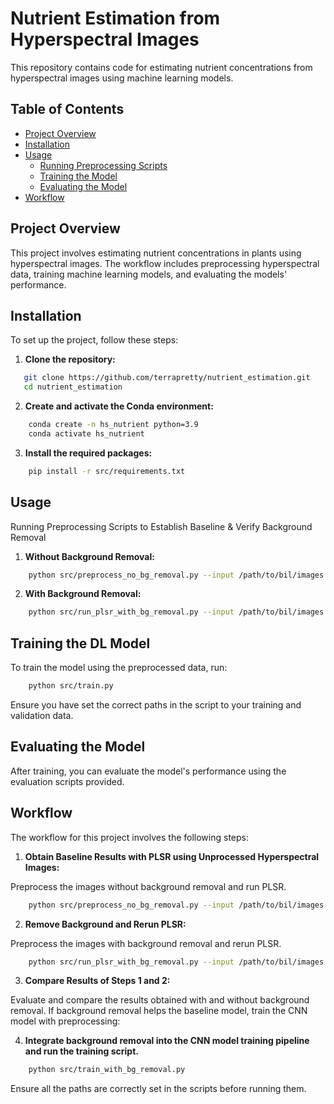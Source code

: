 # Nutrient Estimation from Hyperspectral Images

This repository contains code for estimating nutrient concentrations from hyperspectral images using machine learning models.

## Table of Contents

- [Project Overview](#project-overview)
- [Installation](#installation)
- [Usage](#usage)
  - [Running Preprocessing Scripts](#running-preprocessing-scripts)
  - [Training the Model](#training-the-model)
  - [Evaluating the Model](#evaluating-the-model)
- [Workflow](#workflow)

## Project Overview

This project involves estimating nutrient concentrations in plants using hyperspectral images. The workflow includes preprocessing hyperspectral data, training machine learning models, and evaluating the models' performance.

## Installation

To set up the project, follow these steps:

1. **Clone the repository:**
```sh
   git clone https://github.com/terrapretty/nutrient_estimation.git
   cd nutrient_estimation
```

2. **Create and activate the Conda environment:**
```sh
    conda create -n hs_nutrient python=3.9
    conda activate hs_nutrient
```   
3. **Install the required packages:**
```sh
    pip install -r src/requirements.txt
```
## Usage
Running Preprocessing Scripts to Establish Baseline & Verify Background Removal

1. **Without Background Removal:**
```sh
    python src/preprocess_no_bg_removal.py --input /path/to/bil/images --output /path/to/output --calib /path/to/calibration.csv
```
2. **With Background Removal:**
```sh
    python src/run_plsr_with_bg_removal.py --input /path/to/bil/images --output /path/to/output --calib /path/to/calibration.csv
```
## Training the DL Model

To train the model using the preprocessed data, run:
```sh
    python src/train.py
```
Ensure you have set the correct paths in the script to your training and validation data.

## Evaluating the Model
After training, you can evaluate the model's performance using the evaluation scripts provided.

## Workflow

The workflow for this project involves the following steps:

1. **Obtain Baseline Results with PLSR using Unprocessed Hyperspectral Images:**

Preprocess the images without background removal and run PLSR.
```sh
    python src/preprocess_no_bg_removal.py --input /path/to/bil/images --output /path/to/output --calib /path/to/calibration.csv
```
2. **Remove Background and Rerun PLSR:**

Preprocess the images with background removal and rerun PLSR.
```sh
    python src/run_plsr_with_bg_removal.py --input /path/to/bil/images --output /path/to/output --calib /path/to/calibration.csv
```
3. **Compare Results of Steps 1 and 2:**

Evaluate and compare the results obtained with and without background removal. If background removal helps the baseline model, train the CNN model with preprocessing:

4. **Integrate background removal into the CNN model training pipeline and run the training script.**
```sh
    python src/train_with_bg_removal.py
```
Ensure all the paths are correctly set in the scripts before running them.
